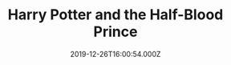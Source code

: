 ---
title: "Harry Potter and the Half-Blood Prince"
year: 2009
date: 2019-12-26T16:00:54.000Z
permalink: /almanac/movies/2019-12-26-harry-potter-and-the-half-blood-prince/index.html
rating: 3
---